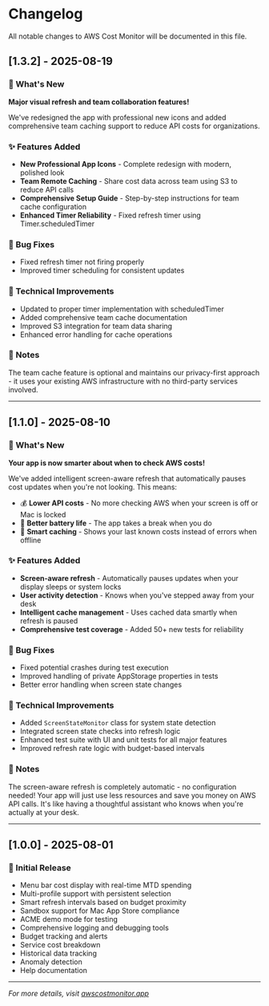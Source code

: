 # Changelog

All notable changes to AWS Cost Monitor will be documented in this file.

## [1.3.2] - 2025-08-19

### 🎉 What's New

**Major visual refresh and team collaboration features!**

We've redesigned the app with professional new icons and added comprehensive team caching support to reduce API costs for organizations.

### ✨ Features Added

- **New Professional App Icons** - Complete redesign with modern, polished look
- **Team Remote Caching** - Share cost data across team using S3 to reduce API calls
- **Comprehensive Setup Guide** - Step-by-step instructions for team cache configuration
- **Enhanced Timer Reliability** - Fixed refresh timer using Timer.scheduledTimer

### 🐛 Bug Fixes

- Fixed refresh timer not firing properly
- Improved timer scheduling for consistent updates

### 🔧 Technical Improvements

- Updated to proper timer implementation with scheduledTimer
- Added comprehensive team cache documentation
- Improved S3 integration for team data sharing
- Enhanced error handling for cache operations

### 📝 Notes

The team cache feature is optional and maintains our privacy-first approach - it uses your existing AWS infrastructure with no third-party services involved.

---

## [1.1.0] - 2025-08-10

### 🎉 What's New

**Your app is now smarter about when to check AWS costs!**

We've added intelligent screen-aware refresh that automatically pauses cost updates when you're not looking. This means:

- 💰 **Lower API costs** - No more checking AWS when your screen is off or Mac is locked
- 🔋 **Better battery life** - The app takes a break when you do
- 🧠 **Smart caching** - Shows your last known costs instead of errors when offline

### ✨ Features Added

- **Screen-aware refresh** - Automatically pauses updates when your display sleeps or system locks
- **User activity detection** - Knows when you've stepped away from your desk
- **Intelligent cache management** - Uses cached data smartly when refresh is paused
- **Comprehensive test coverage** - Added 50+ new tests for reliability

### 🐛 Bug Fixes

- Fixed potential crashes during test execution
- Improved handling of private AppStorage properties in tests
- Better error handling when screen state changes

### 🔧 Technical Improvements

- Added `ScreenStateMonitor` class for system state detection
- Integrated screen state checks into refresh logic
- Enhanced test suite with UI and unit tests for all major features
- Improved refresh rate logic with budget-based intervals

### 📝 Notes

The screen-aware refresh is completely automatic - no configuration needed! Your app will just use less resources and save you money on AWS API calls. It's like having a thoughtful assistant who knows when you're actually at your desk.

---

## [1.0.0] - 2025-08-01

### 🚀 Initial Release

- Menu bar cost display with real-time MTD spending
- Multi-profile support with persistent selection
- Smart refresh intervals based on budget proximity
- Sandbox support for Mac App Store compliance
- ACME demo mode for testing
- Comprehensive logging and debugging tools
- Budget tracking and alerts
- Service cost breakdown
- Historical data tracking
- Anomaly detection
- Help documentation

---

*For more details, visit [awscostmonitor.app](https://awscostmonitor.app)*